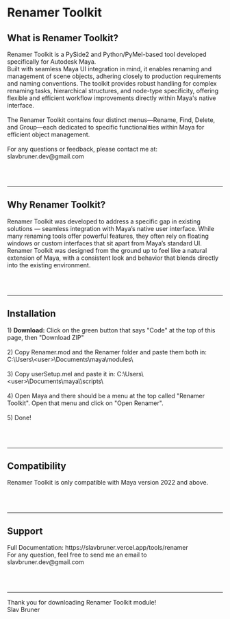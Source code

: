 <h1>Renamer Toolkit</h1>

<h2>What is Renamer Toolkit?</h2>
Renamer Toolkit is a PySide2 and Python/PyMel-based tool developed specifically for Autodesk Maya.<br>
Built with seamless Maya UI integration in mind, it enables renaming and management of scene objects, adhering closely to production requirements and naming conventions. The toolkit provides robust handling for complex renaming tasks, hierarchical structures, and node-type specificity, offering flexible and efficient workflow improvements directly within Maya's native interface.
<br><br>The Renamer Toolkit contains four distinct menus—Rename, Find, Delete, and Group—each dedicated to specific functionalities within Maya for efficient object management.
<br><br>
For any questions or feedback, please contact me at: slavbruner.dev@gmail.com

<br><br>
<hr>
<h2>Why Renamer Toolkit?</h2>
Renamer Toolkit was developed to address a specific gap in existing solutions — seamless integration with Maya’s native user interface. While many renaming tools offer powerful features, they often rely on floating windows or custom interfaces that sit apart from Maya’s standard UI. Renamer Toolkit was designed from the ground up to feel like a natural extension of Maya, with a consistent look and behavior that blends directly into the existing environment.

<br><br>
<hr>
<h2>Installation</h2>
1) <b>Download:</b> Click on the green button that says "Code" at the top of this page, then "Download ZIP"<br><br>
2) Copy Renamer.mod and the Renamer folder and paste them both in: C:\Users\&lt;user&gt;\Documents\maya\modules\<br><br>
3) Copy userSetup.mel and paste it in: C:\Users\&lt;user&gt;\Documents\maya\<Maya Version>\scripts\<br><br>
4) Open Maya and there should be a menu at the top called "Renamer Toolkit". Open that menu and click on "Open Renamer".<br><br>
5) Done!

<br><br>
<hr>
<h2>Compatibility</h2>
Renamer Toolkit is only compatible with Maya version 2022 and above.

<br><br>
<hr>
<h2>Support</h2>
Full Documentation: https://slavbruner.vercel.app/tools/renamer<br>
For any question, feel free to send me an email to slavbruner.dev@gmail.com

<br><br>
<hr>

Thank you for downloading Renamer Toolkit module!<br>
Slav Bruner
